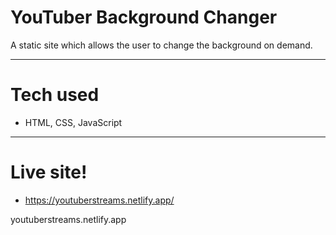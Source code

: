 # YouTuber Background Changer

A static site which allows the user to change the background on demand.

---

# Tech used

- HTML, CSS, JavaScript

---

# Live site!

- https://youtuberstreams.netlify.app/












youtuberstreams.netlify.app
